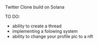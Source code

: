 Twitter Clone build on Solana

TO DO:
- ability to create a thread
- implementing a folowing system
- ability to change your profile pic to a nft